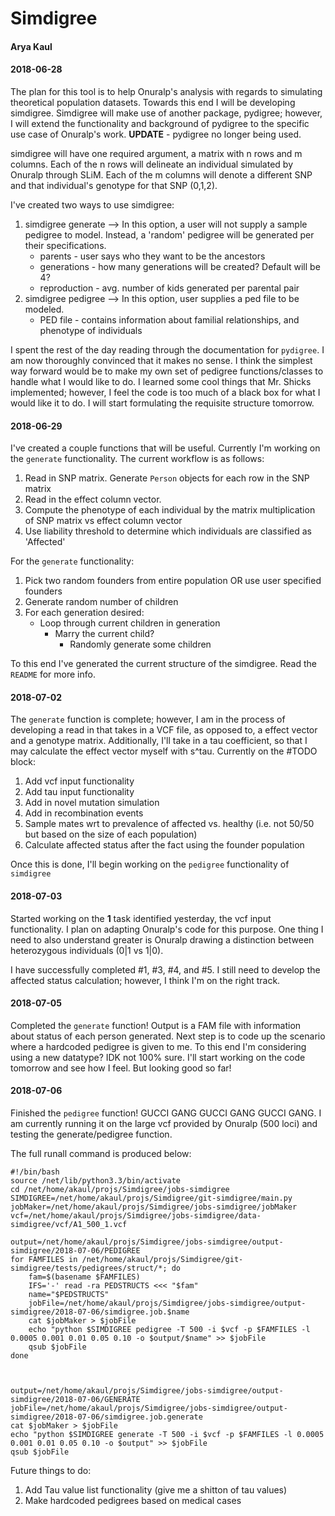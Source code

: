 # Simdigree
#### Arya Kaul

#### 2018-06-28
The plan for this tool is to help Onuralp's analysis with regards to simulating theoretical population datasets. Towards this end I will be developing simdigree. Simdigree will make use of another package, pydigree; however, I will extend the functionality and background of pydigree to the specific use case of Onuralp's work.
**UPDATE** - pydigree no longer being used.

simdigree will have one required argument, a matrix with n rows and m columns. Each of the n rows will delineate an individual simulated by Onuralp through SLiM. Each of the m columns will denote a different SNP and that individual's genotype for that SNP (0,1,2). 

I've created two ways to use simdigree:
1. simdigree generate --> In this option, a user will not supply a sample pedigree to model. Instead, a 'random' pedigree will be generated per their specifications.
    * parents - user says who they want to be the ancestors
    * generations - how many generations will be created? Default will be 4?
    * reproduction - avg. number of kids generated per parental pair
2. simdigree pedigree --> In this option, user supplies a ped file to be modeled. 
    * PED file - contains information about familial relationships, and phenotype of individuals

I spent the rest of the day reading through the documentation for `pydigree`. I am now thoroughly convinced that it makes no sense. I think the simplest way forward would be to make my own set of pedigree functions/classes to handle what I would like to do. I learned some cool things that Mr. Shicks implemented; however, I feel the code is too much of a black box for what I would like it to do. I will start formulating the requisite structure tomorrow.

#### 2018-06-29
I've created a couple functions that will be useful. Currently I'm working on the `generate` functionality. The current workflow is as follows:
1. Read in SNP matrix. Generate `Person` objects for each row in the SNP matrix
2. Read in the effect column vector. 
3. Compute the phenotype of each individual by the matrix multiplication of SNP matrix vs effect column vector
4. Use liability threshold to determine which individuals are classified as 'Affected'

For the `generate` functionality:
1. Pick two random founders from entire population OR use user specified founders
2. Generate random number of children
3. For each generation desired:
    * Loop through current children in generation
        * Marry the current child?
            * Randomly generate some children

To this end I've generated the current structure of the simdigree. Read the `README` for more info.

#### 2018-07-02
The `generate` function is complete; however, I am in the process of developing a read in that takes in a VCF file, as opposed to, a effect vector and a genotype matrix. Additionally, I'll take in a tau coefficient, so that I may calculate the effect vector myself with s^tau. Currently on the #TODO block:

1. Add vcf input functionality
2. Add tau input functionality
3. Add in novel mutation simulation
4. Add in recombination events
5. Sample mates wrt to prevalence of affected vs. healthy (i.e. not 50/50 but based on the size of each population)
6. Calculate affected status after the fact using the founder population

Once this is done, I'll begin working on the `pedigree` functionality of `simdigree`

#### 2018-07-03
Started working on the **1** task identified yesterday, the vcf input functionality. I plan on adapting Onuralp's code for this purpose. One thing I need to also understand greater is Onuralp drawing a distinction between heterozygous individuals (0|1 vs 1|0).

I have successfully completed #1, #3, #4, and #5. I still need to develop the affected status calculation; however, I think I'm on the right track.

#### 2018-07-05
Completed the `generate` function! Output is a FAM file with information about status of each person generated. Next step is to code up the scenario where a hardcoded pedigree is given to me. To this end I'm considering using a new datatype? IDK not 100% sure. I'll start working on the code tomorrow and see how I feel. But looking good so far!

#### 2018-07-06
Finished the `pedigree` function! GUCCI GANG GUCCI GANG GUCCI GANG. I am currently running it on the large vcf provided by Onuralp (500 loci) and testing the generate/pedigree function.

The full runall command is produced below:
```
#!/bin/bash
source /net/lib/python3.3/bin/activate
cd /net/home/akaul/projs/Simdigree/jobs-simdigree
SIMDIGREE=/net/home/akaul/projs/Simdigree/git-simdigree/main.py
jobMaker=/net/home/akaul/projs/Simdigree/jobs-simdigree/jobMaker
vcf=/net/home/akaul/projs/Simdigree/jobs-simdigree/data-simdigree/vcf/A1_500_1.vcf

output=/net/home/akaul/projs/Simdigree/jobs-simdigree/output-simdigree/2018-07-06/PEDIGREE
for FAMFILES in /net/home/akaul/projs/Simdigree/git-simdigree/tests/pedigrees/struct/*; do
    fam=$(basename $FAMFILES)
    IFS='-' read -ra PEDSTRUCTS <<< "$fam"
    name="$PEDSTRUCTS"
    jobFile=/net/home/akaul/projs/Simdigree/jobs-simdigree/output-simdigree/2018-07-06/simdigree.job.$name
    cat $jobMaker > $jobFile
    echo "python $SIMDIGREE pedigree -T 500 -i $vcf -p $FAMFILES -l 0.0005 0.001 0.01 0.05 0.10 -o $output/$name" >> $jobFile
    qsub $jobFile
done



output=/net/home/akaul/projs/Simdigree/jobs-simdigree/output-simdigree/2018-07-06/GENERATE
jobFile=/net/home/akaul/projs/Simdigree/jobs-simdigree/output-simdigree/2018-07-06/simdigree.job.generate
cat $jobMaker > $jobFile
echo "python $SIMDIGREE generate -T 500 -i $vcf -p $FAMFILES -l 0.0005 0.001 0.01 0.05 0.10 -o $output" >> $jobFile
qsub $jobFile 
```
Future things to do:
1. Add Tau value list functionality (give me a shitton of tau values)
2. Make hardcoded pedigrees based on medical cases
